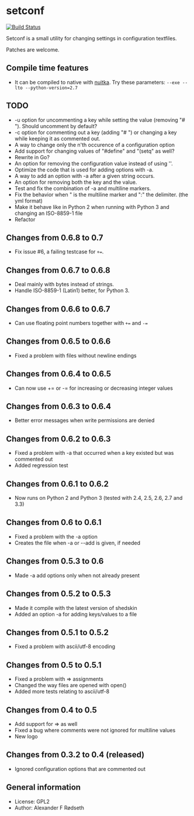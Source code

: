 setconf
=========

[![Build Status](https://travis-ci.org/xyproto/setconf.svg?branch=master)](https://travis-ci.org/xyproto/setconf)

Setconf is a small utility for changing settings in configuration textfiles.

Patches are welcome.


Compile time features
---------------------
* It can be compiled to native with <a href="http://nuitka.net/">nuitka</a>. Try these parameters: `--exe --lto --python-version=2.7`


TODO
----
* -u option for uncommenting a key while setting the value (removing "# "). Should uncomment by default?
* -c option for commenting out a key (adding "# ") or changing a key while keeping it as commented out.
* A way to change only the n'th occurence of a configuration option
* Add support for changing values of "#define" and "(setq" as well?
* Rewrite in Go?
* An option for removing the configuration value instead of using ''.
* Optimize the code that is used for adding options with -a.
* A way to add an option with -a after a given string occurs.
* An option for removing both the key and the value.
* Test and fix the combination of -a and multiline markers.
* Fix the behavior when " is the multiline marker and ":" the delimiter. (the yml format)
* Make it behave like in Python 2 when running with Python 3 and changing an ISO-8859-1 file
* Refactor

Changes from 0.6.8 to 0.7
-------------------------
* Fix issue #6, a failing testcase for `+=`.

Changes from 0.6.7 to 0.6.8
---------------------------
* Deal mainly with bytes instead of strings.
* Handle ISO-8859-1 (Latin1) better, for Python 3.

Changes from 0.6.6 to 0.6.7
---------------------------
* Can use floating point numbers together with `+=` and `-=`

Changes from 0.6.5 to 0.6.6
---------------------------
* Fixed a problem with files without newline endings

Changes from 0.6.4 to 0.6.5
---------------------------
* Can now use += or -= for increasing or decreasing integer values

Changes from 0.6.3 to 0.6.4
---------------------------
* Better error messages when write permissions are denied

Changes from 0.6.2 to 0.6.3
---------------------------
* Fixed a problem with -a that occurred when a key existed but was commented out
* Added regression test

Changes from 0.6.1 to 0.6.2
---------------------------
* Now runs on Python 2 and Python 3 (tested with 2.4, 2.5, 2.6, 2.7 and 3.3)

Changes from 0.6 to 0.6.1
-------------------------
* Fixed a problem with the -a option
* Creates the file when -a or --add is given, if needed

Changes from 0.5.3 to 0.6
-------------------------
* Made -a add options only when not already present

Changes from 0.5.2 to 0.5.3
---------------------------
* Made it compile with the latest version of shedskin
* Added an option -a for adding keys/values to a file

Changes from 0.5.1 to 0.5.2
---------------------------
* Fixed a problem with ascii/utf-8 encoding

Changes from 0.5 to 0.5.1
-------------------------
* Fixed a problem with => assignments
* Changed the way files are opened with open()
* Added more tests relating to ascii/utf-8

Changes from 0.4 to 0.5
-----------------------
* Add support for => as well
* Fixed a bug where comments were not ignored for multiline values
* New logo

Changes from 0.3.2 to 0.4 (released)
------------------------------------
* Ignored configuration options that are commented out


General information
-------------------

* License: GPL2
* Author: Alexander F Rødseth

